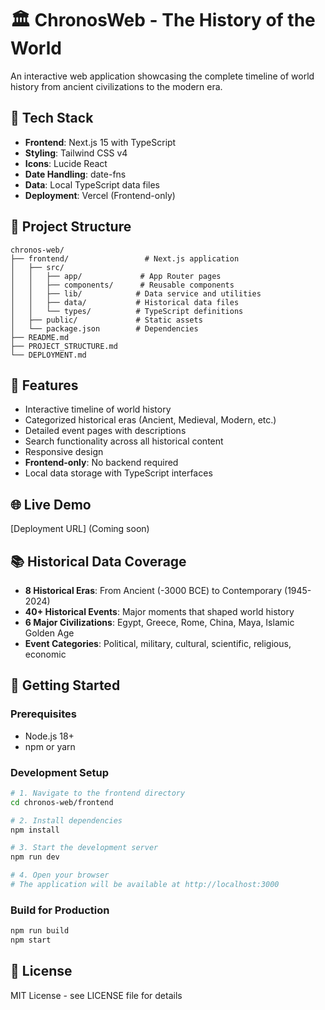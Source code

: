 # 🏛️ ChronosWeb - The History of the World

An interactive web application showcasing the complete timeline of world history from ancient civilizations to the modern era.

## 🚀 Tech Stack

- **Frontend**: Next.js 15 with TypeScript
- **Styling**: Tailwind CSS v4
- **Icons**: Lucide React
- **Date Handling**: date-fns
- **Data**: Local TypeScript data files
- **Deployment**: Vercel (Frontend-only)

## 📁 Project Structure

```
chronos-web/
├── frontend/                 # Next.js application
│   ├── src/
│   │   ├── app/             # App Router pages
│   │   ├── components/      # Reusable components
│   │   ├── lib/            # Data service and utilities
│   │   ├── data/           # Historical data files
│   │   └── types/          # TypeScript definitions
│   ├── public/             # Static assets
│   └── package.json        # Dependencies
├── README.md
├── PROJECT_STRUCTURE.md
└── DEPLOYMENT.md
```

## 🎯 Features

- Interactive timeline of world history
- Categorized historical eras (Ancient, Medieval, Modern, etc.)
- Detailed event pages with descriptions
- Search functionality across all historical content
- Responsive design
- **Frontend-only**: No backend required
- Local data storage with TypeScript interfaces

## 🌐 Live Demo

[Deployment URL] (Coming soon)

## 📚 Historical Data Coverage

- **8 Historical Eras**: From Ancient (-3000 BCE) to Contemporary (1945-2024)
- **40+ Historical Events**: Major moments that shaped world history
- **6 Major Civilizations**: Egypt, Greece, Rome, China, Maya, Islamic Golden Age
- **Event Categories**: Political, military, cultural, scientific, religious, economic

## 🚀 Getting Started

### Prerequisites
- Node.js 18+
- npm or yarn

### Development Setup

```bash
# 1. Navigate to the frontend directory
cd chronos-web/frontend

# 2. Install dependencies
npm install

# 3. Start the development server
npm run dev

# 4. Open your browser
# The application will be available at http://localhost:3000
```

### Build for Production

```bash
npm run build
npm start
```

## 📜 License

MIT License - see LICENSE file for details